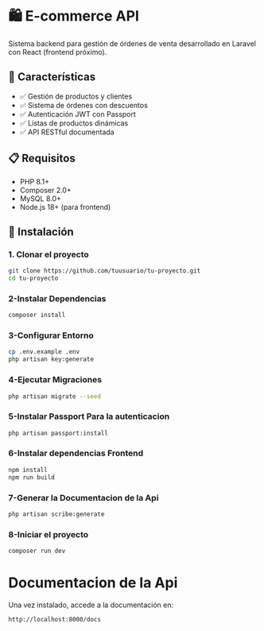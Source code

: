 # 🛍️ E-commerce API

Sistema backend para gestión de órdenes de venta desarrollado en Laravel con React (frontend próximo).

## 🚀 Características

- ✅ Gestión de productos y clientes
- ✅ Sistema de órdenes con descuentos
- ✅ Autenticación JWT con Passport
- ✅ Listas de productos dinámicas
- ✅ API RESTful documentada

## 📋 Requisitos

- PHP 8.1+
- Composer 2.0+
- MySQL 8.0+
- Node.js 18+ (para frontend)

## 🔧 Instalación

### 1. Clonar el proyecto
```bash
git clone https://github.com/tuusuario/tu-proyecto.git
cd tu-proyecto
```
### 2-Instalar Dependencias
```bash
composer install
```
### 3-Configurar Entorno
```bash
cp .env.example .env
php artisan key:generate
```

### 4-Ejecutar Migraciones
```bash
php artisan migrate --seed
```

### 5-Instalar Passport Para la autenticacion
```bash
php artisan passport:install
```
### 6-Instalar dependencias Frontend
```bash
npm install
npm run build
```

### 7-Generar la Documentacion de la Api
```bash
php artisan scribe:generate
```

### 8-Iniciar el proyecto
```bash
composer run dev
```

# Documentacion de la Api
Una vez instalado, accede a la documentación en:
```text
http://localhost:8000/docs
```

